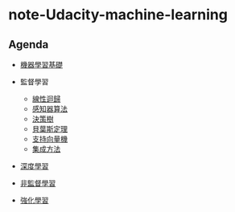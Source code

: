 # note-Udacity-machine-learning

## Agenda

- [機器學習基礎](https://github.com/htaiwan/note-Udacity-machine-learning/blob/master/機器學習基礎.md)
- 監督學習
	- [線性迴歸](https://github.com/htaiwan/note-Udacity-machine-learning/blob/master/線性迴歸.md)
	- [感知器算法]()
	- [決策樹]()
	- [貝葉斯定理]()
	- [支持向量機]()
	- [集成方法]()

- [深度學習]()
- [非監督學習]()
- [強化學習]()